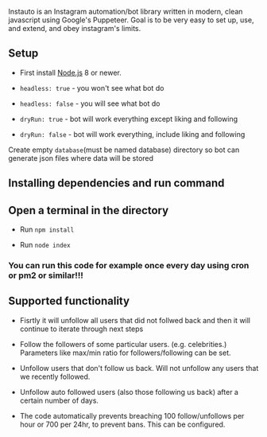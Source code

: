 Instauto is an Instagram automation/bot library written in modern, clean
javascript using Google's Puppeteer. Goal is to be very easy to set up, use, and
extend, and obey instagram's limits.

## Setup

- First install [Node.js](https://nodejs.org/en/) 8 or newer.

- `headless: true` - you won't see what bot do
- `headless: false` - you will see what bot do
- `dryRun: true` - bot will work everything except liking and following
- `dryRun: false` - bot will work everything, include liking and following

Create empty `database`(must be named database) directory so bot can generate
json files where data will be stored

## Installing dependencies and run command

## Open a terminal in the directory

- Run `npm install`

- Run `node index`

### You can run this code for example once every day using cron or pm2 or similar!!!

## Supported functionality

- Fisrtly it will unfollow all users that did not follwed back and then it will
  continue to iterate through next steps

- Follow the followers of some particular users. (e.g. celebrities.) Parameters
  like max/min ratio for followers/following can be set.

- Unfollow users that don't follow us back. Will not unfollow any users that we
  recently followed.

- Unfollow auto followed users (also those following us back) after a certain
  number of days.

- The code automatically prevents breaching 100 follow/unfollows per hour or 700
  per 24hr, to prevent bans. This can be configured.
